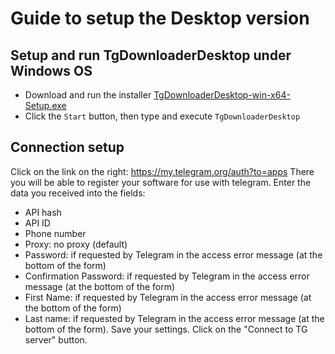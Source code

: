 # Guide to setup the Desktop version

## Setup and run TgDownloaderDesktop under Windows OS
- Download and run the installer [TgDownloaderDesktop-win-x64-Setup.exe](https://github.com/DamianMorozov/TgDownloader/releases)
- Click the `Start` button, then type and execute `TgDownloaderDesktop`

## Connection setup
Click on the link on the right: https://my.telegram.org/auth?to=apps
There you will be able to register your software for use with telegram.
Enter the data you received into the fields:
- API hash
- API ID
- Phone number
- Proxy: no proxy (default)
- Password: if requested by Telegram in the access error message (at the bottom of the form)
- Confirmation Password: if requested by Telegram in the access error message (at the bottom of the form)
- First Name: if requested by Telegram in the access error message (at the bottom of the form)
- Last name: if requested by Telegram in the access error message (at the bottom of the form).
Save your settings.
Click on the "Connect to TG server" button. 
